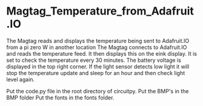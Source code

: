 # Magtag_Temperature_from_Adafruit.IO
The Magtag reads and displays the temperature being sent to Adafruit.IO from a pi zero W in another location
The Magtag connects to Adafruit.IO and reads the temperature feed. It then displays this on the eink display. It is set to check the temperature every 30 minutes. The battery voltage is displayed in the top right corner. 
If the light sensor detects low light it will stop the temperature update and sleep for an hour and then check light level again. 

Put the code.py file in the root directory of circuitpy.
Put the BMP's in the BMP folder
Put the fonts in the fonts folder. 

